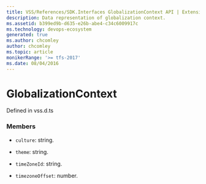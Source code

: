 ```yaml
---
title: VSS/References/SDK.Interfaces GlobalizationContext API | Extensions for Azure DevOps Services
description: Data representation of globalization context.
ms.assetid: b399ed9b-d635-e26b-abe4-c34c6009917c
ms.technology: devops-ecosystem
generated: true
ms.author: chcomley
author: chcomley
ms.topic: article
monikerRange: '>= tfs-2017'
ms.date: 08/04/2016
---
```


# GlobalizationContext

Defined in vss.d.ts

### Members

* `culture`: string.

* `theme`: string.

* `timeZoneId`: string.

* `timezoneOffset`: number.
